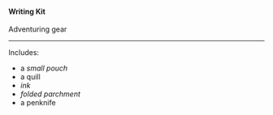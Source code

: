 #### Writing Kit

Adventuring gear

---

Includes:

- a *small pouch*
- a quill
- *ink*
- *folded parchment*
- a penknife